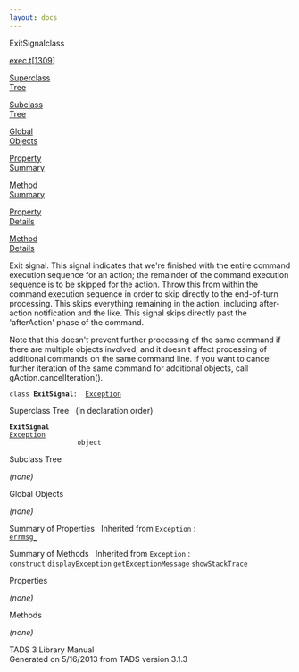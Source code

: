 ```yaml
---
layout: docs
---
```

<span class="title">ExitSignal</span><span class="type">class</span>

[exec.t](../file/exec.t.html)\[[1309](../source/exec.t.html#1309)\]

[Superclass  
Tree](#_SuperClassTree_)

[Subclass  
Tree](#_SubClassTree_)

[Global  
Objects](#_ObjectSummary_)

[Property  
Summary](#_PropSummary_)

[Method  
Summary](#_MethodSummary_)

[Property  
Details](#_Properties_)

[Method  
Details](#_Methods_)



Exit signal. This signal indicates that we're finished with the entire
command execution sequence for an action; the remainder of the command
execution sequence is to be skipped for the action. Throw this from
within the command execution sequence in order to skip directly to the
end-of-turn processing. This skips everything remaining in the action,
including after-action notification and the like. This signal skips
directly past the 'afterAction' phase of the command.

Note that this doesn't prevent further processing of the same command if
there are multiple objects involved, and it doesn't affect processing of
additional commands on the same command line. If you want to cancel
further iteration of the same command for additional objects, call
gAction.cancelIteration().

`class `**`ExitSignal`**` :   `[`Exception`](../object/Exception.html)



<span id="_SuperClassTree_"></span>



<span class="hdln">Superclass Tree</span>   (in declaration order)



**`ExitSignal`**  
[`Exception`](../object/Exception.html)  
`                 object`  
<span id="_SubClassTree_"></span>



<span class="hdln">Subclass Tree</span>  



*(none)* <span id="_ObjectSummary_"></span>



<span class="hdln">Global Objects</span>  



*(none)* <span id="_PropSummary_"></span>



<span class="hdln">Summary of Properties</span>  
Inherited from `Exception` :  
[`errmsg_`](../object/Exception.html#errmsg_)

<span id="_MethodSummary_"></span>



<span class="hdln">Summary of Methods</span>  
Inherited from `Exception` :  
[`construct`](../object/Exception.html#construct) [`displayException`](../object/Exception.html#displayException) [`getExceptionMessage`](../object/Exception.html#getExceptionMessage) [`showStackTrace`](../object/Exception.html#showStackTrace)

<span id="_Properties_"></span>



<span class="hdln">Properties</span>  



*(none)* <span id="_Methods_"></span>



<span class="hdln">Methods</span>  



*(none)*



TADS 3 Library Manual  
Generated on 5/16/2013 from TADS version 3.1.3


